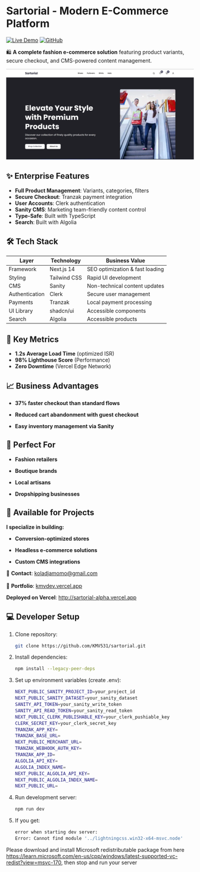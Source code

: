 # Sartorial - Modern E-Commerce Platform

[![Live Demo](https://img.shields.io/badge/Shop_Now-Vercel-%23000000?style=for-the-badge&logo=vercel)](https://sartorial-alpha.vercel.app)
[![GitHub](https://img.shields.io/badge/Source_Code-GitHub-black?style=for-the-badge&logo=github)](https://github.com/KMV531/sartorial)

🛍️ **A complete fashion e-commerce solution** featuring product variants, secure checkout, and CMS-powered content management.

![Sartorial Screenshot](./public/screenshot.png)

## ✨ Enterprise Features

- **Full Product Management**: Variants, categories, filters
- **Secure Checkout**: Tranzak payment integration
- **User Accounts**: Clerk authentication
- **Sanity CMS**: Marketing team-friendly content control
- **Type-Safe**: Built with TypeScript
-  **Search**: Built with Algolia

## 🛠️ Tech Stack

| Layer            | Technology       | Business Value                  |
|------------------|------------------|---------------------------------|
| Framework        | Next.js 14       | SEO optimization & fast loading |
| Styling          | Tailwind CSS     | Rapid UI development            |
| CMS              | Sanity           | Non-technical content updates   |
| Authentication   | Clerk            | Secure user management          |
| Payments         | Tranzak          | Local payment processing        |
| UI Library       | shadcn/ui        | Accessible components           |
| Search           | Algolia          | Accessible products             |

## 🚀 Key Metrics

- **1.2s Average Load Time** (optimized ISR)
- **98% Lighthouse Score** (Performance)
- **Zero Downtime** (Vercel Edge Network)

## 📈 Business Advantages
- **37% faster checkout than standard flows**

- **Reduced cart abandonment with guest checkout**

- **Easy inventory management via Sanity**

## 👔 Perfect For
- **Fashion retailers**

- **Boutique brands**

- **Local artisans**

- **Dropshipping businesses**

## 🤝 Available for Projects
**I specialize in building:**

- **Conversion-optimized stores**

- **Headless e-commerce solutions**

- **Custom CMS integrations**

📩 **Contact**: koladjamomo@gmail.com <br /> <br />
🔗 **Portfolio**: [kmvdev.vercel.app](http://kmvdev.vercel.app/)

**Deployed on Vercel**: http://sartorial-alpha.vercel.app

## 💻 Developer Setup

1. Clone repository:
   ```bash
   git clone https://github.com/KMV531/sartorial.git
   
2. Install dependencies:
   ```bash
   npm install --legacy-peer-deps
   
3. Set up environment variables (create .env):
   ```bash
   NEXT_PUBLIC_SANITY_PROJECT_ID=your_project_id
   NEXT_PUBLIC_SANITY_DATASET=your_sanity_dataset
   SANITY_API_TOKEN=your_sanity_write_token
   SANITY_API_READ_TOKEN=your_sanity_read_token
   NEXT_PUBLIC_CLERK_PUBLISHABLE_KEY=your_clerk_pushiable_key
   CLERK_SECRET_KEY=your_clerk_secret_key
   TRANZAK_APP_KEY=
   TRANZAK_BASE_URL=
   NEXT_PUBLIC_MERCHANT_URL=
   TRANZAK_WEBHOOK_AUTH_KEY=
   TRANZAK_APP_ID=
   ALGOLIA_API_KEY=
   ALGOLIA_INDEX_NAME=
   NEXT_PUBLIC_ALGOLIA_API_KEY=
   NEXT_PUBLIC_ALGOLIA_INDEX_NAME=
   NEXT_PUBLIC_URL=

4. Run development server:
   ```bash
   npm run dev

5. If you get:
   ```bash
   error when starting dev server:
   Error: Cannot find module '../lightningcss.win32-x64-msvc.node'
Please download and install Microsoft redistributable package from here https://learn.microsoft.com/en-us/cpp/windows/latest-supported-vc-redist?view=msvc-170, then stop and run your server
